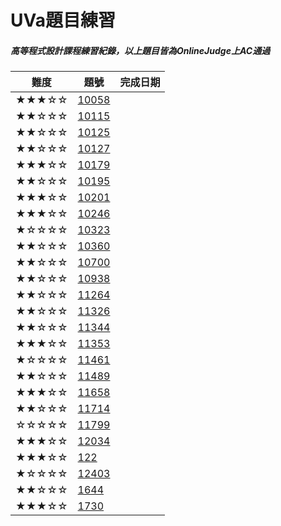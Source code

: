 # UVa題目練習
##### 高等程式設計課程練習紀錄，以上題目皆為OnlineJudge上AC通過
|難度|題號|完成日期|
|---|----|--------|
|★★★☆☆|[10058](https://github.com/alankuo04/UVa/tree/main/10058)|
|★★☆☆☆|[10115](https://github.com/alankuo04/UVa/tree/main/10115)|
|★★☆☆☆|[10125](https://github.com/alankuo04/UVa/tree/main/10125)|
|★★☆☆☆|[10127](https://github.com/alankuo04/UVa/tree/main/10127)|
|★★★☆☆|[10179](https://github.com/alankuo04/UVa/tree/main/10179)|
|★★☆☆☆|[10195](https://github.com/alankuo04/UVa/tree/main/10195)|
|★★★☆☆|[10201](https://github.com/alankuo04/UVa/tree/main/10201)|
|★★★☆☆|[10246](https://github.com/alankuo04/UVa/tree/main/10246)|
|★☆☆☆☆|[10323](https://github.com/alankuo04/UVa/tree/main/10323)|
|★★☆☆☆|[10360](https://github.com/alankuo04/UVa/tree/main/10360)|
|★★☆☆☆|[10700](https://github.com/alankuo04/UVa/tree/main/10700)|
|★★☆☆☆|[10938](https://github.com/alankuo04/UVa/tree/main/10938)|
|★★☆☆☆|[11264](https://github.com/alankuo04/UVa/tree/main/11264)|
|★★☆☆☆|[11326](https://github.com/alankuo04/UVa/tree/main/11326)|
|★★☆☆☆|[11344](https://github.com/alankuo04/UVa/tree/main/11344)|
|★★★☆☆|[11353](https://github.com/alankuo04/UVa/tree/main/11353)|
|★☆☆☆☆|[11461](https://github.com/alankuo04/UVa/tree/main/11461)|
|★★☆☆☆|[11489](https://github.com/alankuo04/UVa/tree/main/11489)|
|★★★☆☆|[11658](https://github.com/alankuo04/UVa/tree/main/11658)|
|★★☆☆☆|[11714](https://github.com/alankuo04/UVa/tree/main/11714)|
|☆☆☆☆☆|[11799](https://github.com/alankuo04/UVa/tree/main/11799)|
|★★★☆☆|[12034](https://github.com/alankuo04/UVa/tree/main/12034)|
|★★★☆☆|[122](https://github.com/alankuo04/UVa/tree/main/122)|
|★☆☆☆☆|[12403](https://github.com/alankuo04/UVa/tree/main/12403)|
|★★☆☆☆|[1644](https://github.com/alankuo04/UVa/tree/main/1644)|
|★★★☆☆|[1730](https://github.com/alankuo04/UVa/tree/main/1730)|
